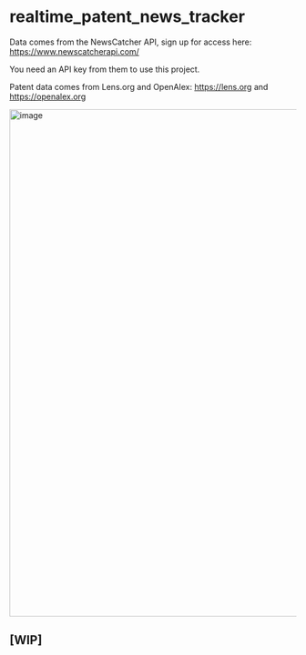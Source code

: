# realtime_patent_news_tracker

Data comes from the NewsCatcher API, sign up for access here: https://www.newscatcherapi.com/

You need an API key from them to use this project.

Patent data comes from Lens.org and OpenAlex: https://lens.org and https://openalex.org

<img width="892" alt="image" src="https://github.com/user-attachments/assets/2cb20531-0cb0-4b7e-bc09-df8fa00201fa">



##  [WIP]

